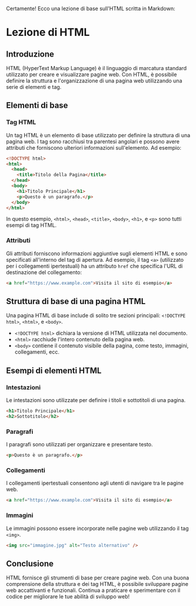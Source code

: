 Certamente! Ecco una lezione di base sull'HTML scritta in Markdown:

# Lezione di HTML

## Introduzione

HTML (HyperText Markup Language) è il linguaggio di marcatura standard utilizzato per creare e visualizzare pagine web. Con HTML, è possibile definire la struttura e l'organizzazione di una pagina web utilizzando una serie di elementi e tag.

## Elementi di base

### Tag HTML

Un tag HTML è un elemento di base utilizzato per definire la struttura di una pagina web. I tag sono racchiusi tra parentesi angolari e possono avere attributi che forniscono ulteriori informazioni sull'elemento. Ad esempio:

```html
<!DOCTYPE html>
<html>
  <head>
    <title>Titolo della Pagina</title>
  </head>
  <body>
    <h1>Titolo Principale</h1>
    <p>Questo è un paragrafo.</p>
  </body>
</html>
```

In questo esempio, `<html>`, `<head>`, `<title>`, `<body>`, `<h1>`, e `<p>` sono tutti esempi di tag HTML.

### Attributi

Gli attributi forniscono informazioni aggiuntive sugli elementi HTML e sono specificati all'interno del tag di apertura. Ad esempio, il tag `<a>` (utilizzato per i collegamenti ipertestuali) ha un attributo `href` che specifica l'URL di destinazione del collegamento:

```html
<a href="https://www.example.com">Visita il sito di esempio</a>
```

## Struttura di base di una pagina HTML

Una pagina HTML di base include di solito tre sezioni principali: `<!DOCTYPE html>`, `<html>`, e `<body>`.

- `<!DOCTYPE html>` dichiara la versione di HTML utilizzata nel documento.
- `<html>` racchiude l'intero contenuto della pagina web.
- `<body>` contiene il contenuto visibile della pagina, come testo, immagini, collegamenti, ecc.

## Esempi di elementi HTML

### Intestazioni

Le intestazioni sono utilizzate per definire i titoli e sottotitoli di una pagina.

```html
<h1>Titolo Principale</h1>
<h2>Sottotitolo</h2>
```

### Paragrafi

I paragrafi sono utilizzati per organizzare e presentare testo.

```html
<p>Questo è un paragrafo.</p>
```

### Collegamenti

I collegamenti ipertestuali consentono agli utenti di navigare tra le pagine web.

```html
<a href="https://www.example.com">Visita il sito di esempio</a>
```

### Immagini

Le immagini possono essere incorporate nelle pagine web utilizzando il tag `<img>`.

```html
<img src="immagine.jpg" alt="Testo alternativo" />
```

## Conclusione

HTML fornisce gli strumenti di base per creare pagine web. Con una buona comprensione della struttura e dei tag HTML, è possibile sviluppare pagine web accattivanti e funzionali. Continua a praticare e sperimentare con il codice per migliorare le tue abilità di sviluppo web!
